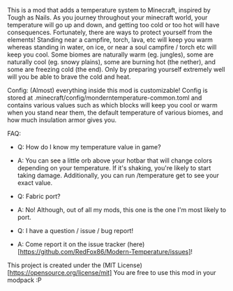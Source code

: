 This is a mod that adds a temperature system to Minecraft, inspired by Tough as Nails. As you journey throughout your minecraft world, your temperature will go up and down, and getting too cold or too hot will have consequences. Fortunately, there are ways to protect yourself from the elements! Standing near a campfire, torch, lava, etc will keep you warm whereas standing in water, on ice, or near a soul campfire / torch etc will keep you cool. Some biomes are naturally warm (eg. jungles), some are naturally cool (eg. snowy plains), some are burning hot (the nether), and some are freezing cold (the end). Only by preparing yourself extremely well will you be able to brave the cold and heat.

Config:
(Almost) everything inside this mod is customizable! Config is stored at .minecraft/config/monderntemperature-common.toml and contains various values such as which blocks will keep you cool or warm when you stand near them, the default temperature of various biomes, and how much insulation armor gives you.

FAQ:
- Q: How do I know my temperature value in game?
- A: You can see a little orb above your hotbar that will change colors depending on your temperature. If it's shaking, you're likely to start taking damage. Additionally, you can run /temperature get to see your exact value.

- Q: Fabric port?
- A: No! Although, out of all my mods, this one is the one I'm most likely to port.

- Q: I have a question / issue / bug report!
- A: Come report it on the issue tracker (here)[https://github.com/RedFox86/Modern-Temperature/issues]!

This project is created under the (MIT License)[https://opensource.org/license/mit]
You are free to use this mod in your modpack :P
